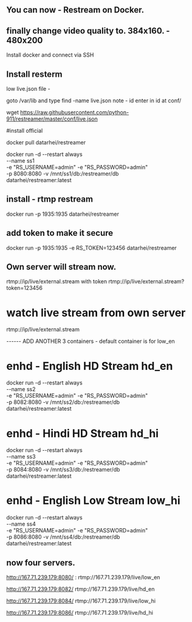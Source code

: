## You can now - Restream on Docker.

## finally change video quality to. 384x160. - 480x200

Install docker and connect via SSH

## Install resterm

low live.json file - 

goto /var/lib and type find -name live.json 
note - id enter in id at conf/ 

wget https://raw.githubusercontent.com/python-911/restreamer/master/conf/live.json



#install official

docker pull datarhei/restreamer

docker run -d --restart always \
     --name ss1 \
     -e "RS_USERNAME=admin" -e "RS_PASSWORD=admin" \
     -p 8080:8080 -v /mnt/ss1/db:/restreamer/db \
     datarhei/restreamer:latest

## install - rtmp restream

docker run  -p 1935:1935  datarhei/restreamer

## add token to make it secure 

docker run -p 1935:1935 -e RS_TOKEN=123456 datarhei/restreamer

## Own server will stream now.

rtmp://ip/live/external.stream
with token
rtmp://ip/live/external.stream?token=123456

# watch live stream from own server
rtmp://ip/live/external.stream

-_-_-_-_-_-_
ADD ANOTHER 3 containers - 
default container is for low_en

# enhd - English HD Stream hd_en
docker run -d --restart always \
     --name ss2 \
     -e "RS_USERNAME=admin" -e "RS_PASSWORD=admin" \
     -p 8082:8080 -v /mnt/ss2/db:/restreamer/db \
     datarhei/restreamer:latest

# enhd - Hindi HD Stream hd_hi
docker run -d --restart always \
     --name ss3 \
     -e "RS_USERNAME=admin" -e "RS_PASSWORD=admin" \
     -p 8084:8080 -v /mnt/ss3/db:/restreamer/db \
     datarhei/restreamer:latest
# enhd - English Low Stream low_hi
docker run -d --restart always \
     --name ss4 \
     -e "RS_USERNAME=admin" -e "RS_PASSWORD=admin" \
     -p 8086:8080 -v /mnt/ss4/db:/restreamer/db \
     datarhei/restreamer:latest

## now four servers.

http://167.71.239.179:8080/ : 
rtmp://167.71.239.179/live/low_en

http://167.71.239.179:8082/
rtmp://167.71.239.179/live/hd_en

http://167.71.239.179:8084/
rtmp://167.71.239.179/live/low_hi

http://167.71.239.179:8086/
rtmp://167.71.239.179/live/hd_hi
